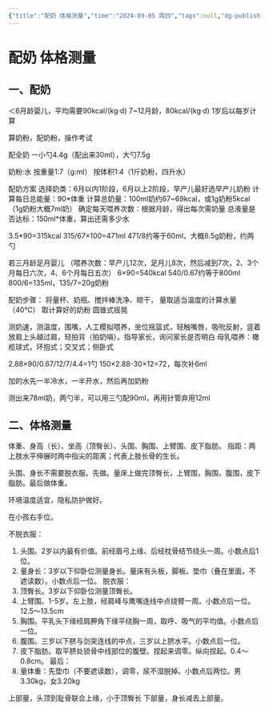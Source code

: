 ```yaml
---
{"title":"配奶 体格测量","time":"2024-09-05 周四","tags":null,"dg-publish":true,"permalink":"/200 学习/205 儿科学/见习/第01次见习 儿保科/配奶 体格测量/","dgPassFrontmatter":true,"created":"2024-09-05T11:10:18.000+08:00","updated":"2024-10-14T19:18:43.242+08:00"}
---
```


# 配奶 体格测量
## 一、配奶
＜6月龄婴儿，平均需要90kcal/(kg·d)
7~12月龄，80kcal/(kg·d)
1岁后以每岁计算

算奶粉，配奶粉，操作考试

配全奶
一小勺4.4g（配出来30ml），大勺7.5g

奶粉:水 
按重量1:7（g:ml）
按体积1:4（1斤奶粉，四升水）

配奶方案
选择奶类：6月以内1阶段，6月以上2阶段，早产儿最好选早产儿奶粉
计算每日总能量：90\*体重
计算总奶量：100ml奶约67~69kcal，或1g奶粉5kcal（1g奶粉大概7ml奶）
确定每天喂养次数：根据月龄，得出每次需奶量
总液量是否达标：150ml\*体重，算出还需多少水

3.5\*90=315kcal
315/67×100=471ml
471/8约等于60ml，大概8.5g奶粉，约两勺

若三月龄足月婴儿
（喂养次数：早产儿12次，足月儿8次，然后减到7次，2、3个月每日六次，4、6个月每日五次）
6×90=540kcal
540/0.67约等于800ml
800/6=135ml，135/7=20g奶粉

配奶步骤：
将量杯、奶瓶、搅拌棒洗净、晾干，
量取适当温度的计算水量（40℃）
取计算好的奶粉
圆锥式摇晃

测奶速，测温度，围嘴，人工模拟喂养，坐位摇篮式，轻触嘴唇，吸吮反射，竖着放肩上头越过肩，轻拍背（拍奶嗝）。指导家长，询问家长是否明白
母乳喂养：橄榄球式，环抱式；交叉式；侧卧式

2.88×90/0.67/12/7/4.4=1勺
150×2.88-30×12=72，每次补6ml

加的水先一半冷水，一半开水，然后再加奶粉

测出来78ml奶，两勺半，可以用三勺配90ml，再用针管弃用12ml
## 二、体格测量
体重、身高（长）、坐高（顶臀长）、头围、胸围、上臂围、皮下脂肪。
指距：两上肢水平伸展时两中指尖的距离；代表上肢长骨的生长。

头围、身长不需要脱衣服。先做。量床上做完顶臀长，上臂围，胸围，腹围，皮下脂肪。最后做体重。

环境温度适宜，隐私防护做好。

在小孩右手位。

不脱衣服：
1. 头围。2岁以内最有价值。前经眉弓上缘、后经枕骨结节绕头一周。小数点后1位。
2. 量身长：3岁以下仰卧位测量身长。量床有头板，脚板。垫巾（叠在里面，不遮读数）。小数点后一位。
脱衣服：
1. 顶臀长。3岁以下仰卧位测量顶臀长。
2. 上臂围。1-5岁。左上肢，经肩峰与鹰嘴连线中点绕臂一周。小数点后一位。12.5～13.5cm
3. 胸围。平乳头下缘经肩胛角下缘平绕胸一周，取呼、吸气的平均值。小数点后一位。
4. 腹围。三岁以下脐与剑突连线的中点，三岁以上脐水平。小数点后一位。
5. 皮下脂肪。取平脐处锁骨中线部位的腹壁。捏起来调零。纵向捏起。0.4～0.8cm。
最后：
1. 量体重：先垫巾（不要遮读数），调零，尿不湿脱掉。小数点后两位。男3.30kg，女3.20kg

上部量，头顶到耻骨联合上缘，小于顶臀长
下部量，身长减去上部量。





